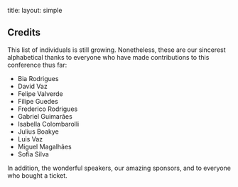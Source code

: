 title: 
layout: simple

## Credits

This list of individuals is still growing. Nonetheless, these are our sincerest alphabetical thanks to everyone who have made contributions to this conference thus far:

* Bia Rodrigues
* David Vaz
* Felipe Valverde
* Filipe Guedes
* Frederico Rodrigues
* Gabriel Guimarães
* Isabella Colombarolli
* Julius Boakye
* Luis Vaz
* Miguel Magalhães
* Sofia Silva

In addition, the wonderful speakers, our amazing sponsors, and to everyone who bought a ticket.
